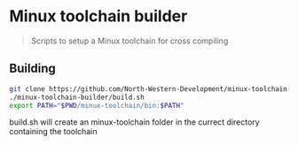 # Minux toolchain builder

> Scripts to setup a Minux toolchain for cross compiling

## Building

```sh
git clone https://github.com/North-Western-Development/minux-toolchain-builder.git
./minux-toolchain-builder/build.sh
export PATH="$PWD/minux-toolchain/bin:$PATH"
```

build.sh will create an minux-toolchain folder in the currect directory containing the toolchain
